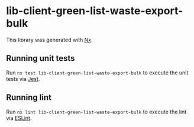 # lib-client-green-list-waste-export-bulk

This library was generated with [Nx](https://nx.dev).

## Running unit tests

Run `nx test lib-client-green-list-waste-export-bulk` to execute the unit tests via [Jest](https://jestjs.io).

## Running lint

Run `nx lint lib-client-green-list-waste-export-bulk` to execute the lint via [ESLint](https://eslint.org/).
